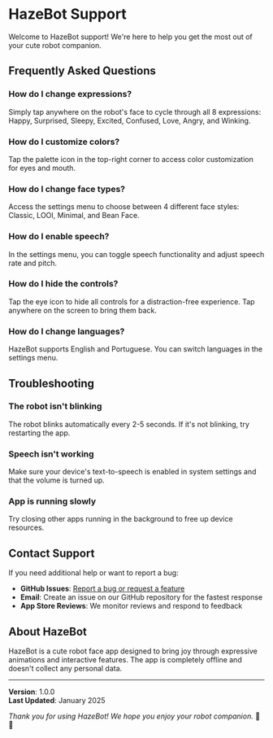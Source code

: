 # HazeBot Support

Welcome to HazeBot support! We're here to help you get the most out of your cute robot companion.

## Frequently Asked Questions

### How do I change expressions?
Simply tap anywhere on the robot's face to cycle through all 8 expressions: Happy, Surprised, Sleepy, Excited, Confused, Love, Angry, and Winking.

### How do I customize colors?
Tap the palette icon in the top-right corner to access color customization for eyes and mouth.

### How do I change face types?
Access the settings menu to choose between 4 different face styles: Classic, LOOI, Minimal, and Bean Face.

### How do I enable speech?
In the settings menu, you can toggle speech functionality and adjust speech rate and pitch.

### How do I hide the controls?
Tap the eye icon to hide all controls for a distraction-free experience. Tap anywhere on the screen to bring them back.

### How do I change languages?
HazeBot supports English and Portuguese. You can switch languages in the settings menu.

## Troubleshooting

### The robot isn't blinking
The robot blinks automatically every 2-5 seconds. If it's not blinking, try restarting the app.

### Speech isn't working
Make sure your device's text-to-speech is enabled in system settings and that the volume is turned up.

### App is running slowly
Try closing other apps running in the background to free up device resources.

## Contact Support

If you need additional help or want to report a bug:

- **GitHub Issues**: [Report a bug or request a feature](https://github.com/dmvvilela/haze_bot_app/issues)
- **Email**: Create an issue on our GitHub repository for the fastest response
- **App Store Reviews**: We monitor reviews and respond to feedback

## About HazeBot

HazeBot is a cute robot face app designed to bring joy through expressive animations and interactive features. The app is completely offline and doesn't collect any personal data.

---

**Version**: 1.0.0  
**Last Updated**: January 2025

*Thank you for using HazeBot! We hope you enjoy your robot companion.* 🤖💖 